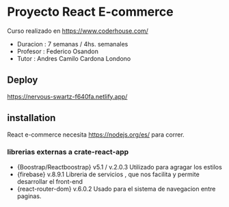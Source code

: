 






# Proyecto React E-commerce

Curso realizado en https://www.coderhouse.com/
 - Duracion : 7 semanas / 4hs. semanales
 - Profesor : Federico Osandon
 - Tutor    : Andres Camilo Cardona Londono




## Deploy

https://nervous-swartz-f640fa.netlify.app/

## installation

React e-commerce necesita https://nodejs.org/es/ para correr.







### librerias externas a crate-react-app

 - {Boostrap/Reactboostrap} v5.1 / v.2.0.3
Utilizado para agragar los estilos
 - {firebase} v.8.9.1
Libreria de servicios , que nos facilita y permite desarrollar el front-end
 - {react-router-dom} v.6.0.2
Usado para el sistema de navegacion entre paginas.



